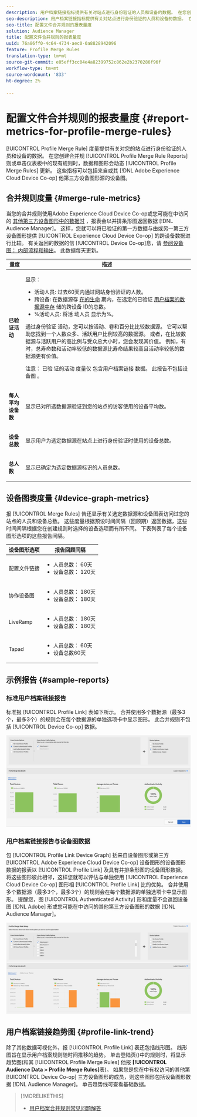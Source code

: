 ```yaml
---
description: 用户档案链接指标提供有关对站点进行身份验证的人员和设备的数据。 在您创建合并规则或单击“用户档案合并规则”仪表板中的现有规则时，用户档案链接中的数据和图形会动态更新。 这些指标可以包括Adobe Experience Cloud Device Co-op或其他第三方设备图形源中的设备图。
seo-description: 用户档案链接指标提供有关对站点进行身份验证的人员和设备的数据。 在您创建合并规则或单击“用户档案合并规则”仪表板中的现有规则时，用户档案链接中的数据和图形会动态更新。 这些指标可以包括Adobe Experience Cloud Device Co-op或其他第三方设备图形源中的设备图。
seo-title: 配置文件合并规则的报表量度
solution: Audience Manager
title: 配置文件合并规则的报表量度
uuid: 76a86ff0-4c64-4734-aec0-0a8828942096
feature: Profile Merge Rules
translation-type: tm+mt
source-git-commit: e05eff3cc04e4a82399752c862e2b2370286f96f
workflow-type: tm+mt
source-wordcount: '833'
ht-degree: 2%

---
```



# 配置文件合并规则的报表量度 {#report-metrics-for-profile-merge-rules}

[!UICONTROL Profile Merge Rule] 度量提供有关对您的站点进行身份验证的人员和设备的数据。 在您创建合并规 [!UICONTROL Profile Merge Rule Reports] 则或单击仪表板中的现有规则时，数据和图形会动态 [!UICONTROL Profile Merge Rules] 更新。 这些指标可以包括来自或其 [!DNL Adobe Experience Cloud Device Co-op] 他第三方设备图形源的设备图。

## 合并规则度量 {#merge-rule-metrics}

当您的合并规则使用Adobe Experience Cloud Device Co-op或您可能在中访问的 [其他第三方设备图形中的数据时](https://docs.adobe.com/content/help/en/device-co-op/using/about/overview.html) ，报表会以并排条形图返回数据 [!DNL Audience Manager]。 这样，您就可以将已验证的第一方数据与由或另一第三方设备图形提供 [!UICONTROL Experience Cloud Device Co-op] 的跨设备数据进行比较。 有关返回的数据的信 [!UICONTROL Device Co-op]息，请 [参阅设备图： 内部流程和输出](https://docs.adobe.com/content/help/en/device-co-op/using/device-graph/device-graph-overview.html)。 此数据每天更新。

<table id="table_A7FB2F9804F84AC8A6DD05C0E6EE7555"> 
 <thead> 
  <tr> 
   <th colname="col1" class="entry"> 量度 </th> 
   <th colname="col2" class="entry"> 描述 </th> 
  </tr> 
 </thead>
 <tbody> 
  <tr> 
   <td colname="col1"> <p> <b><span class="wintitle"> 已验证活动</span></b> </p> </td> 
   <td colname="col2"> <p>显示： </p> 
    <ul id="ul_7F7373919A4A49028EF4BF7B28D9F8E9"> 
     <li id="li_FE2F93C496D64ED8928B3E522C9585EA"> <span class="wintitle"> 活动人员</span>: 过去60天内通过网站身份验证的人数。 </li> 
     <li id="li_60CFD26EE68B442683C0ED5FED1A79C8"> <span class="wintitle"> 跨设备</span>: 在数据源存 <a href="merge-rules-start.md#create-data-source"> 在的生命</a> 期内，在选定的已验证 <a href="https://docs.adobe.com/content/help/en/audience-manager/user-guide/features/data-sources/manage-datasources.html"> 用户档案的数据源中存</a> 储的跨设备 <a href="merge-rule-definitions.md"></a> ID的总数。 </li> 
     <li id="li_F2F07B6A326C4A18B79A0CF2C47D9677"> <span class="wintitle"> %活动人员</span>: 将活 <span class="wintitle"> 动人员</span> 显示为%。 </li> 
    </ul> <p> <span class="wintitle"> 通过身份验证</span> 活动，您可以按活动、卷和百分比比较数据源。 它可以帮助您找到一个人数众多、活跃用户比例较高的数据源。 或者，在比较数据源与活跃用户的高比例与受众总大小时，您会发现其价值。 例如，有时，总寿命数和活动率较低的数据源比寿命结果较高且活动率较低的数据源更有价值。 </p> <p> <p>注意： 已验 <span class="wintitle"> 证的活动</span> 度量仅 <span class="wintitle"> 包含用户档案链接</span> 数据。 此报告不包括设 <span class="wintitle"> 备图</span> 。 </p> </p> </td> 
  </tr> 
  <tr> 
   <td colname="col1"> <p> <b><span class="wintitle"> 每人平均设备数</span></b> </p> </td> 
   <td colname="col2"> <p> 显示已对所选数据源验证到您的站点的访客使用的设备平均数。 </p> </td> 
  </tr> 
  <tr> 
   <td colname="col1"> <p> <b><span class="wintitle"> 设备总数</span></b> </p> </td> 
   <td colname="col2"> <p>显示用户为选定数据源在站点上进行身份验证时使用的设备总数。 </p> </td> 
  </tr> 
  <tr> 
   <td colname="col1"> <p> <b><span class="wintitle"> 总人数</span></b> </p> </td> 
   <td colname="col2"> <p>显示已确定为选定数据源标识的人员总数。 </p> </td> 
  </tr> 
 </tbody> 
</table>

## 设备图表度量 {#device-graph-metrics}

报 [!UICONTROL Merge Rules] 告还显示有关选定数据源和设备图表访问过您的站点的人员和设备总数。 这些度量根据预设时间间隔（回顾期）返回数据，这些时间间隔根据您在创建规则时选择的设备选项而有所不同。 下表列表了每个设备图形选项的这些报告间隔。

<table id="table_038983EBC71F4A55BBCA99212AC5DEE6"> 
 <thead> 
  <tr> 
   <th colname="col1" class="entry"> 设备图形选项 </th> 
   <th colname="col2" class="entry"> 报告回顾间隔 </th> 
  </tr>
 </thead>
 <tbody> 
  <tr> 
   <td colname="col1"> <p><span class="wintitle"> 配置文件链接</span> </p> </td> 
   <td colname="col2"> <p> 
     <ul id="ul_B2FF2341573840549FFB96579F537082"> 
      <li id="li_B37323C2F2434F41B407500AC5C15447">人员总数： 60天 </li> 
      <li id="li_08D911224A60418BBB3CFB4E70CE73D4">设备总数： 120天 </li> 
     </ul> </p> </td> 
  </tr> 
  <tr> 
   <td colname="col1"> <p><span class="wintitle"> 协作设备图</span> </p> </td> 
   <td colname="col2"> <p> 
     <ul id="ul_64AD1DD89DF64703B70B973A463BA020"> 
      <li id="li_D7D3A3871F434CBFA71BE8929EB41648">人员总数： 180天 </li> 
      <li id="li_125D387986B2463EB310203CE5857EDA">设备总数： 180天 </li> 
     </ul> </p> </td> 
  </tr> 
  <tr> 
   <td colname="col1"> <p><span class="wintitle"> LiveRamp</span> </p> </td> 
   <td colname="col2"> <p> 
     <ul id="ul_2772F3AD7E1440789B635794ECDE8DFB"> 
      <li id="li_1432363829D64615B1D349A3722D6268">人员总数： 180天 </li> 
      <li id="li_D5C0E3CE92524B54BBD36C73A326292B">设备总数： 180天 </li> 
     </ul> </p> </td> 
  </tr> 
  <tr> 
   <td colname="col1"> <p><span class="wintitle"> Tapad</span> </p> </td> 
   <td colname="col2"> <p> 
     <ul id="ul_274529DB58E6442E95C6AD89BECB1362"> 
      <li id="li_67102211A72A4E47AACFE5E369793C17">人员总数： 60天 </li> 
      <li id="li_3E8F3DA6A7B5487895A626674DA363A5">设备总数60天 </li> 
     </ul> </p> </td> 
  </tr> 
 </tbody> 
</table>

## 示例报告 {#sample-reports}

### 标准用户档案链接报告

标准报 [!UICONTROL Profile Link] 表如下所示。 合并使用多个数据源（最多3个，最多3个）的规则会在每个数据源的单独选项卡中显示图形。 此合并规则不包括 [!UICONTROL Device Co-op] 数据。

![](assets/profile-link-metrics.png)

### 用户档案链接报告与设备图数据

包 [!UICONTROL Profile Link Device Graph] 括来自设备图形或第三方 [!UICONTROL Adobe Experience Cloud Device Co-op] 设备图形的设备图形数据的报表以 [!UICONTROL Profile Link] 及具有并排条形图的设备图形数据。 将这些图形彼此相邻，这样您就可以评估与单独使用 [!UICONTROL Experience Cloud Device Co-op] 图形相 [!UICONTROL Profile Link] 比的优势。 合并使用多个数据源（最多3个，最多3个）的规则会在每个数据源的单独选项卡中显示图形。 提醒您，图 [!UICONTROL Authenticated Activity] 形和度量不会返回设备图 [!DNL Adobe] 形或您可能在中访问的其他第三方设备图形的数据 [!DNL Audience Manager]。

![](assets/profile-link-graph.png)

## 用户档案链接趋势图 {#profile-link-trend}

除了其他数据可视化外，报 [!UICONTROL Profile Link] 表还包括线形图。 线形图旨在显示用户档案规则随时间推移的趋势。 单击登陆页()中的规则时，将显示趋势图(和其 [!UICONTROL Profile Merge Rules] 他报 **[!UICONTROL Audience Data > Profile Merge Rules]**&#x200B;表)。 如果您是您在中有权访问的其他第 [!UICONTROL Device Co-op] 三方设备图形的成员，则这些图形包括设备图形数据 [!DNL Audience Manager]。 单击趋势线可查看基础数据。

>[!MORELIKETHIS]
>
>* [用户档案合并规则常见问题解答](../../faq/faq-profile-merge.md)

